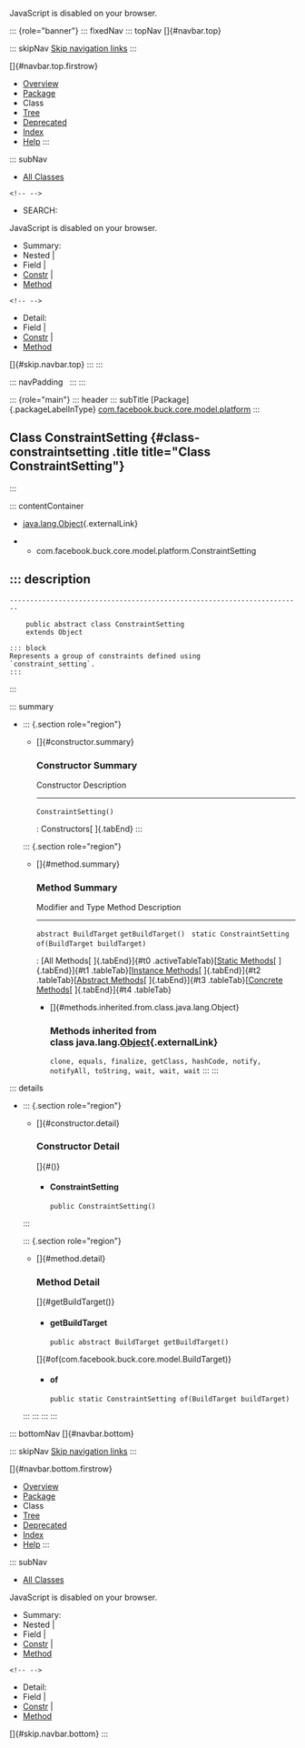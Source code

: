 <div>

JavaScript is disabled on your browser.

</div>

::: {role="banner"}
::: fixedNav
::: topNav
[]{#navbar.top}

::: skipNav
[Skip navigation links](#skip.navbar.top "Skip navigation links")
:::

[]{#navbar.top.firstrow}

-   [Overview](../../../../../../index.html)
-   [Package](package-summary.html)
-   Class
-   [Tree](package-tree.html)
-   [Deprecated](../../../../../../deprecated-list.html)
-   [Index](../../../../../../index-all.html)
-   [Help](../../../../../../help-doc.html)
:::

::: subNav
-   [All Classes](../../../../../../allclasses.html)

```{=html}
<!-- -->
```
-   SEARCH:

<div>

<div>

JavaScript is disabled on your browser.

</div>

</div>

<div>

-   Summary: 
-   Nested \| 
-   Field \| 
-   [Constr](#constructor.summary) \| 
-   [Method](#method.summary)

```{=html}
<!-- -->
```
-   Detail: 
-   Field \| 
-   [Constr](#constructor.detail) \| 
-   [Method](#method.detail)

</div>

[]{#skip.navbar.top}
:::
:::

::: navPadding
 
:::
:::

::: {role="main"}
::: header
::: subTitle
[Package]{.packageLabelInType} [com.facebook.buck.core.model.platform](package-summary.html)
:::

## Class ConstraintSetting {#class-constraintsetting .title title="Class ConstraintSetting"}
:::

::: contentContainer
-   [java.lang.Object](http://docs.oracle.com/javase/7/docs/api/java/lang/Object.html?is-external=true "class or interface in java.lang"){.externalLink}

-   -   com.facebook.buck.core.model.platform.ConstraintSetting

::: description
-   

    ------------------------------------------------------------------------

        public abstract class ConstraintSetting
        extends Object

    ::: block
    Represents a group of constraints defined using
    `constraint_setting`.
    :::
:::

::: summary
-   ::: {.section role="region"}
    -   []{#constructor.summary}

        ### Constructor Summary

          Constructor             Description
          ----------------------- -------------
          `ConstraintSetting()`    

          : Constructors[ ]{.tabEnd}
    :::

    ::: {.section role="region"}
    -   []{#method.summary}

        ### Method Summary

          Modifier and Type            Method                          Description
          ---------------------------- ------------------------------- -------------
          `abstract BuildTarget`       `getBuildTarget()`               
          `static ConstraintSetting`   `of​(BuildTarget buildTarget)`    

          : [All Methods[ ]{.tabEnd}]{#t0 .activeTableTab}[[Static
          Methods](javascript:show(1);)[ ]{.tabEnd}]{#t1
          .tableTab}[[Instance
          Methods](javascript:show(2);)[ ]{.tabEnd}]{#t2
          .tableTab}[[Abstract
          Methods](javascript:show(4);)[ ]{.tabEnd}]{#t3
          .tableTab}[[Concrete
          Methods](javascript:show(8);)[ ]{.tabEnd}]{#t4 .tableTab}

        -   []{#methods.inherited.from.class.java.lang.Object}

            ### Methods inherited from class java.lang.[Object](http://docs.oracle.com/javase/7/docs/api/java/lang/Object.html?is-external=true "class or interface in java.lang"){.externalLink}

            `clone, equals, finalize, getClass, hashCode, notify, notifyAll, toString, wait, wait, wait`
    :::
:::

::: details
-   ::: {.section role="region"}
    -   []{#constructor.detail}

        ### Constructor Detail

        []{#<init>()}

        -   #### ConstraintSetting

                public ConstraintSetting()
    :::

    ::: {.section role="region"}
    -   []{#method.detail}

        ### Method Detail

        []{#getBuildTarget()}

        -   #### getBuildTarget

            ``` methodSignature
            public abstract BuildTarget getBuildTarget()
            ```

        []{#of(com.facebook.buck.core.model.BuildTarget)}

        -   #### of

            ``` methodSignature
            public static ConstraintSetting of​(BuildTarget buildTarget)
            ```
    :::
:::
:::
:::

::: bottomNav
[]{#navbar.bottom}

::: skipNav
[Skip navigation links](#skip.navbar.bottom "Skip navigation links")
:::

[]{#navbar.bottom.firstrow}

-   [Overview](../../../../../../index.html)
-   [Package](package-summary.html)
-   Class
-   [Tree](package-tree.html)
-   [Deprecated](../../../../../../deprecated-list.html)
-   [Index](../../../../../../index-all.html)
-   [Help](../../../../../../help-doc.html)
:::

::: subNav
-   [All Classes](../../../../../../allclasses.html)

<div>

<div>

JavaScript is disabled on your browser.

</div>

</div>

<div>

-   Summary: 
-   Nested \| 
-   Field \| 
-   [Constr](#constructor.summary) \| 
-   [Method](#method.summary)

```{=html}
<!-- -->
```
-   Detail: 
-   Field \| 
-   [Constr](#constructor.detail) \| 
-   [Method](#method.detail)

</div>

[]{#skip.navbar.bottom}
:::

